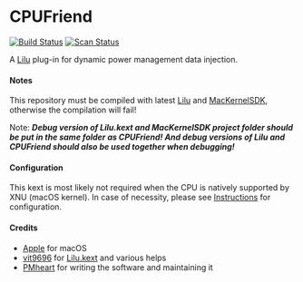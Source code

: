 CPUFriend
=========

[![Build Status](https://github.com/devicemanager/CPUFriend/workflows/CI/badge.svg?branch=master)](https://github.com/devicemanager/CPUFriend/actions) [![Scan Status](https://scan.coverity.com/projects/16841/badge.svg?flat=1)](https://scan.coverity.com/projects/16841)

A [Lilu](https://github.com/devicemanager/Lilu) plug-in for dynamic power management data injection.

#### Notes
This repository must be compiled with latest [Lilu](https://github.com/devicemanager/Lilu) and [MacKernelSDK](https://github.com/devicemanager/MacKernelSDK), otherwise the compilation will fail!

Note: ***Debug version of Lilu.kext and MacKernelSDK project folder should be put in the same folder as CPUFriend! And debug versions of Lilu and CPUFriend should also be used together when debugging!***

#### Configuration
This kext is most likely not required when the CPU is natively supported by XNU (macOS kernel). In case of necessity, please see [Instructions](https://github.com/devicemanager/CPUFriend/blob/master/Instructions.md) for configuration.

#### Credits
- [Apple](https://www.apple.com) for macOS
- [vit9696](https://github.com/vit9696) for [Lilu.kext](https://github.com/devicemanager/Lilu) and various helps
- [PMheart](https://github.com/PMheart) for writing the software and maintaining it
